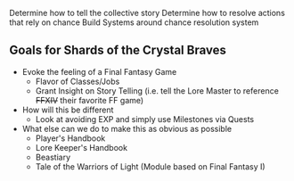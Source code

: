 Determine how to tell the collective story
Determine how to resolve actions that rely on chance
Build Systems around chance resolution system

## Goals for Shards of the Crystal Braves
- Evoke the feeling of a Final Fantasy Game
	- Flavor of Classes/Jobs
	- Grant Insight on Story Telling (i.e. tell the Lore Master to reference ~~FFXIV~~ their favorite FF game)
- How will this be different
	- Look at avoiding EXP and simply use Milestones via Quests
- What else can we do to make this as obvious as possible
	- Player's Handbook
	- Lore Keeper's Handbook
	- Beastiary
	- Tale of the Warriors of Light (Module based on Final Fantasy I)